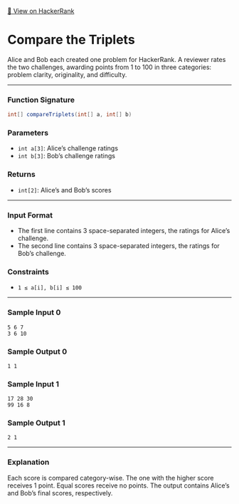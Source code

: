 [🔗 View on HackerRank](https://www.hackerrank.com/challenges/compare-the-triplets/problem)

# Compare the Triplets

Alice and Bob each created one problem for HackerRank. A reviewer rates the two challenges, awarding points from 1 to 100 in three categories: problem clarity, originality, and difficulty.

---

### Function Signature

```java
int[] compareTriplets(int[] a, int[] b)
```

### Parameters

- `int a[3]`: Alice’s challenge ratings
- `int b[3]`: Bob’s challenge ratings

### Returns

- `int[2]`: Alice’s and Bob’s scores

---

### Input Format

- The first line contains 3 space-separated integers, the ratings for Alice’s challenge.
- The second line contains 3 space-separated integers, the ratings for Bob’s challenge.

### Constraints

- `1 ≤ a[i], b[i] ≤ 100`

---

### Sample Input 0

```
5 6 7
3 6 10
```

### Sample Output 0

```
1 1
```

### Sample Input 1

```
17 28 30
99 16 8
```

### Sample Output 1

```
2 1
```

---

### Explanation

Each score is compared category-wise. The one with the higher score receives 1 point. Equal scores receive no points. The output contains Alice’s and Bob’s final scores, respectively.
